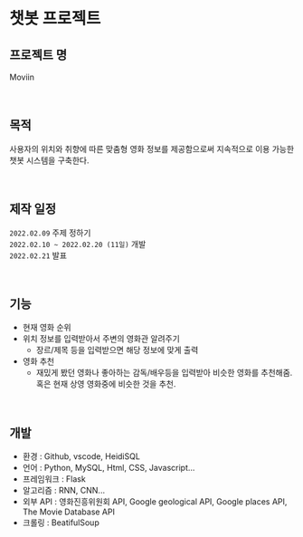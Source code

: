 # 챗봇 프로젝트


## 프로젝트 명
Moviin  

<br/>

## 목적
사용자의 위치와 취향에 따른 맞춤형 영화 정보를 제공함으로써 지속적으로 이용 가능한 챗봇 시스템을 구축한다.  

<br/>

## 제작 일정
`2022.02.09`   주제 정하기  
`2022.02.10 ~ 2022.02.20 (11일)`   개발  
`2022.02.21`   발표

<br/>

## 기능  
  * 현재 영화 순위  
  * 위치 정보를 입력받아서 주변의 영화관 알려주기  
     - 장르/제목 등을 입력받으면 해당 정보에 맞게 출력  
  * 영화 추천  
     - 재밌게 봤던 영화나 좋아하는 감독/배우등을 입력받아 비슷한 영화를 추천해줌.  
       혹은 현재 상영 영화중에 비슷한 것을 추천.  

<br/>

## 개발
  * 환경 : Github, vscode, HeidiSQL
  * 언어 : Python, MySQL, Html, CSS, Javascript...
  * 프레임워크 : Flask
  * 알고리즘 : RNN, CNN...
  * 외부 API : 영화진흥위원회 API, Google geological API, Google places API, The Movie Database API
  * 크롤링 : BeatifulSoup

<br/>
